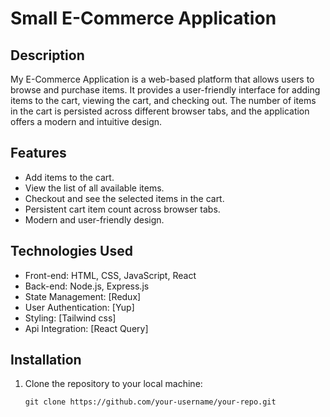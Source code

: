 # Small E-Commerce Application

## Description

My E-Commerce Application is a web-based platform that allows users to browse and purchase items. It provides a user-friendly interface for adding items to the cart, viewing the cart, and checking out. The number of items in the cart is persisted across different browser tabs, and the application offers a modern and intuitive design.

## Features

- Add items to the cart.
- View the list of all available items.
- Checkout and see the selected items in the cart.
- Persistent cart item count across browser tabs.
- Modern and user-friendly design.

## Technologies Used

- Front-end: HTML, CSS, JavaScript, React
- Back-end: Node.js, Express.js
- State Management: [Redux]
- User Authentication: [Yup]
- Styling: [Tailwind css]
- Api Integration: [React Query]

## Installation

1. Clone the repository to your local machine:

   ```shell
   git clone https://github.com/your-username/your-repo.git
